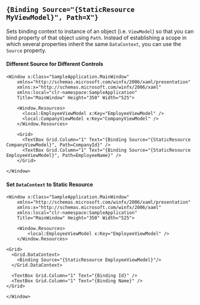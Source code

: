 ## `{Binding Source="{StaticResource MyViewModel}", Path=X"}`
Sets binding context to instance of an object (i.e. `ViewModel`) so that you can bind property of that object using `Path`. 
Instead of establishing a scope in which several properties inherit the same `DataContext`, you can use the `Source` property.

#### Different Source for Different Controls
```
<Window x:Class="SampleApplication.MainWindow"
    xmlns="http://schemas.microsoft.com/winfx/2006/xaml/presentation"
    xmlns:x="http://schemas.microsoft.com/winfx/2006/xaml"
    xmlns:local="clr-namespace:SampleApplication"
    Title="MainWindow" Height="350" Width="525">
	
    <Window.Resources>
      <local:EmployeeViewModel x:Key="EmployeeViewModel" />
      <local:CompanyViewModel x:Key="CompanyViewModel" />
    </Window.Resources>

    <Grid>
      <TextBox Grid.Column="1" Text="{Binding Source="{StaticResource CompanyViewModel}", Path=CompanyId}" />
      <TextBox Grid.Column="1" Text="{Binding Source="{StaticResource EmployeeViewModel}", Path=EmployeeName}" />
    </Grid>
	
</Window>
```

#### Set `DataContext` to Static Resource
```
<Window x:Class="SampleApplication.MainWindow"
    xmlns="http://schemas.microsoft.com/winfx/2006/xaml/presentation"
    xmlns:x="http://schemas.microsoft.com/winfx/2006/xaml"
    xmlns:local="clr-namespace:SampleApplication"
    Title="MainWindow" Height="350" Width="525">
	
    <Window.Resources>
        <local:EmployeeViewModel x:Key="EmployeeViewModel" />
    </Window.Resources>

<Grid>
  <Grid.DataContext>
    <Binding Source="{StaticResource EmployeeViewModel}"/>
  </Grid.DataContext>

  <TextBox Grid.Column="1" Text="{Binding Id}" />
  <TextBox Grid.Column="1" Text="{Binding Name}" />
</Grid>
	
</Window>
```
